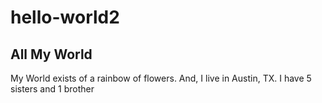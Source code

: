 # hello-world2
## All My World
My World exists of a rainbow of flowers.
And, I live in Austin, TX.
I have 5 sisters and 1 brother
